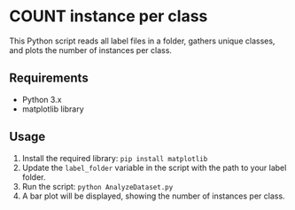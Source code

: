 <!DOCTYPE html>
<html lang="en">
<head>
  <meta charset="UTF-8">
  <meta name="viewport" content="width=device-width, initial-scale=1.0">
</head>
<body>
  <h1>COUNT instance per class</h1>
  <p>This Python script reads all label files in a folder, gathers unique classes, and plots the number of instances per class.</p>
  <h2>Requirements</h2>
  <ul>
    <li>Python 3.x</li>
    <li>matplotlib library</li>
  </ul>
  <h2>Usage</h2>
  <ol>
    <li>Install the required library: <code>pip install matplotlib</code></li>
    <li>Update the <code>label_folder</code> variable in the script with the path to your label folder.</li>
    <li>Run the script: <code>python AnalyzeDataset.py</code></li>
    <li>A bar plot will be displayed, showing the number of instances per class.</li>
  </ol>
</body>
</html>
